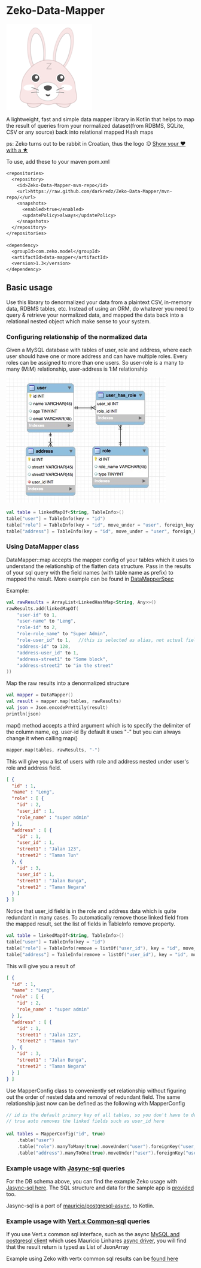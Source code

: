 
# Zeko-Data-Mapper
![alt Zeko Data Mapper](./docs/assets/zeko-rabbit.png "Zeko lightweight data mapper")

A lightweight, fast and simple data mapper library in Kotlin that helps to map the result of queries from your normalized dataset(from RDBMS, SQLite, CSV or any source) back into relational mapped Hash maps

ps: Zeko turns out to be rabbit in Croatian, thus the logo :D
[Show your ❤ with a ★](https://github.com/jasync-sql/jasync-sql/stargazers)

To use, add these to your maven pom.xml


    <repositories>
      <repository>
        <id>Zeko-Data-Mapper-mvn-repo</id>
        <url>https://raw.github.com/darkredz/Zeko-Data-Mapper/mvn-repo/</url>
        <snapshots>
          <enabled>true</enabled>
          <updatePolicy>always</updatePolicy>
        </snapshots>
      </repository>
    </repositories>
    
    <dependency>
      <groupId>com.zeko.model</groupId>
      <artifactId>data-mapper</artifactId>
      <version>1.3</version>
    </dependency>
    
    
## Basic usage
Use this library to denormalized your data from a plaintext CSV, in-memory data, RDBMS tables, etc.
Instead of using an ORM, do whatever you need to query & retrieve your normalized data, and mapped the data back 
into a relational nested object which make sense to your system.

### Configuring relationship of the normalized data
Given a MySQL database with tables of user, role and address, where each user should have one or more address and can have multiple roles. Every roles can be assigned to more than one users. So user-role is a many to many (M:M) relationship, user-address is 1:M relationship

![alt relationship between tables](./docs/assets/zeko-test-schema.jpg "Relationship between tables")
 

```kotlin
val table = linkedMapOf<String, TableInfo>()
table["user"] = TableInfo(key = "id")
table["role"] = TableInfo(key = "id", move_under = "user", foreign_key = "user_id", many_to_many = true)
table["address"] = TableInfo(key = "id", move_under = "user", foreign_key = "user_id", many_to_one = true) 
```

### Using DataMapper class
DataMapper::map accepts the mapper config of your tables which it uses to understand the relationship of the flatten data structure.
Pass in the results of your sql query with the field names (with table name as prefix) to mapped the result.
More example can be found in [DataMapperSpec](https://github.com/darkredz/Zeko-Data-Mapper/blob/master/src/test/kotlin/com.zeko.model/DataMapperSpec.kt)

Example:
```kotlin
val rawResults = ArrayList<LinkedHashMap<String, Any>>()
rawResults.add(linkedMapOf(
    "user-id" to 1,
    "user-name" to "Leng",
    "role-id" to 2,
    "role-role_name" to "Super Admin",
    "role-user_id" to 1,   //this is selected as alias, not actual field in table. To be used with the mapper
    "address-id" to 128,
    "address-user_id" to 1,
    "address-street1" to "Some block",
    "address-street2" to "in the street"
))
```
Map the raw results into a denormalized structure
```kotlin
val mapper = DataMapper()
val result = mapper.map(tables, rawResults)
val json = Json.encodePrettily(result)
println(json)
```

map() method accepts a third argument which is to specify the delimiter of the column name, eg. user-id
By default it uses "-" but you can always change it when calling map()
```kotlin
mapper.map(tables, rawResults, "-")

```

This will give you a list of users with role and address nested under user's role and address field.
```json
[ {
  "id" : 1,
  "name" : "Leng",
  "role" : [ {
    "id" : 2,
    "user_id" : 1,
    "role_name" : "super admin"
  } ],
  "address" : [ {
    "id" : 1,
    "user_id" : 1,
    "street1" : "Jalan 123",
    "street2" : "Taman Tun"
  }, {
    "id" : 3,
    "user_id" : 1,
    "street1" : "Jalan Bunga",
    "street2" : "Taman Negara"
  } ]
} ]
``` 
 
 Notice that user_id field is in the role and address data which is quite redundant in many cases. 
 To automatically remove those linked field from the mapped result, set the list of fields in TableInfo remove property.
 ```kotlin
 val table = linkedMapOf<String, TableInfo>()
 table["user"] = TableInfo(key = "id")
 table["role"] = TableInfo(remove = listOf("user_id"), key = "id", move_under = "user", foreign_key = "user_id", many_to_many = true)
 table["address"] = TableInfo(remove = listOf("user_id"), key = "id", move_under = "user", foreign_key = "user_id", many_to_one = true) 
 ```

This will give you a result of
```json
[ {
  "id" : 1,
  "name" : "Leng",
  "role" : [ {
    "id" : 2,
    "role_name" : "super admin"
  } ],
  "address" : [ {
    "id" : 1,
    "street1" : "Jalan 123",
    "street2" : "Taman Tun"
  }, {
    "id" : 3,
    "street1" : "Jalan Bunga",
    "street2" : "Taman Negara"
  } ]
} ]
```

Use MapperConfig class to conveniently set relationship without figuring out the order of nested data and removal of redundant field.
The same relationship just now can be defined as the following with MapperConfig
```kotlin
// id is the default primary key of all tables, so you don't have to define for every table
// true auto removes the linked fields such as user_id here

val tables = MapperConfig("id", true)  
    .table("user")
    .table("role").manyToMany(true).moveUnder("user").foreignKey("user_id")
    .table("address").manyToOne(true).moveUnder("user").foreignKey("user_id")
```

### Example usage with [Jasync-sql](https://github.com/jasync-sql/jasync-sql) queries
For the DB schema above, you can find the example Zeko usage with [Jasync-sql here](https://github.com/darkredz/Zeko-Data-Mapper/blob/dev/examples/zeko-vertx-query/src/main/kotlin/com/zeko/example/MainVerticle.kt#L35).
The SQL structure and data for the sample app is [provided](https://github.com/darkredz/Zeko-Data-Mapper/tree/dev/examples/sql) too.

Jasync-sql is a port of [mauricio/postgresql-async](https://github.com/mauricio/postgresql-async), to Kotlin.

### Example usage with [Vert.x Common-sql](http://vertx.io/docs/vertx-sql-common/kotlin) queries
If you use Vert.x common sql interface, such as the async [MySQL and postgresql client](https://vertx.io/docs/vertx-mysql-postgresql-client/java/)
which uses Mauricio Linhares [async driver](https://github.com/mauricio/postgresql-async), you will find that the result return is typed as List of JsonArray

Example using Zeko with vertx common sql results can be [found here](https://github.com/darkredz/Zeko-Data-Mapper/blob/dev/examples/zeko-vertx-query/src/main/kotlin/com/zeko/example/MainVerticle.kt#L112)

